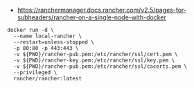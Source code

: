 
* https://ranchermanager.docs.rancher.com/v2.5/pages-for-subheaders/rancher-on-a-single-node-with-docker

```
docker run -d \
  --name local-rancher \
  --restart=unless-stopped \
  -p 80:80 -p 443:443 \
  -v ${PWD}/rancher-pub.pem:/etc/rancher/ssl/cert.pem \
  -v ${PWD}/rancher-key.pem:/etc/rancher/ssl/key.pem \
  -v ${PWD}/rancher-pub.pem:/etc/rancher/ssl/cacerts.pem \
  --privileged \
  rancher/rancher:latest
```
